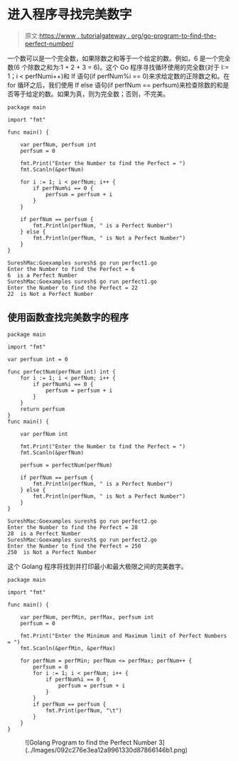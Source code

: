 # 进入程序寻找完美数字

> 原文:[https://www . tutorialgateway . org/go-program-to-find-the-perfect-number/](https://www.tutorialgateway.org/go-program-to-find-the-perfect-number/)

一个数可以是一个完全数，如果除数之和等于一个给定的数。例如，6 是一个完全数(6 个除数之和为:1 + 2 + 3 = 6)。这个 Go 程序寻找循环使用的完全数(对于 I:= 1；i < perfNumi++)和 If 语句(if perfNum%i == 0)来求给定数的正除数之和。在 for 循环之后，我们使用 If else 语句(if perfNum == perfsum)来检查除数的和是否等于给定的数。如果为真，则为完全数；否则，不完美。

```
package main

import "fmt"

func main() {

    var perfNum, perfsum int
    perfsum = 0

    fmt.Print("Enter the Number to find the Perfect = ")
    fmt.Scanln(&perfNum)

    for i := 1; i < perfNum; i++ {
        if perfNum%i == 0 {
            perfsum = perfsum + i
        }
    }

    if perfNum == perfsum {
        fmt.Println(perfNum, " is a Perfect Number")
    } else {
        fmt.Println(perfNum, " is Not a Perfect Number")
    }
}
```

```
SureshMac:Goexamples suresh$ go run perfect1.go
Enter the Number to find the Perfect = 6
6  is a Perfect Number
SureshMac:Goexamples suresh$ go run perfect1.go
Enter the Number to find the Perfect = 22
22  is Not a Perfect Number
```

## 使用函数查找完美数字的程序

```
package main

import "fmt"

var perfsum int = 0

func perfectNum(perfNum int) int {
    for i := 1; i < perfNum; i++ {
        if perfNum%i == 0 {
            perfsum = perfsum + i
        }
    }
    return perfsum
}
func main() {

    var perfNum int

    fmt.Print("Enter the Number to find the Perfect = ")
    fmt.Scanln(&perfNum)

    perfsum = perfectNum(perfNum)

    if perfNum == perfsum {
        fmt.Println(perfNum, " is a Perfect Number")
    } else {
        fmt.Println(perfNum, " is Not a Perfect Number")
    }
}
```

```
SureshMac:Goexamples suresh$ go run perfect2.go
Enter the Number to find the Perfect = 28
28  is a Perfect Number
SureshMac:Goexamples suresh$ go run perfect2.go
Enter the Number to find the Perfect = 250
250  is Not a Perfect Number
```

这个 Golang 程序将找到并打印最小和最大极限之间的完美数字。

```
package main

import "fmt"

func main() {

    var perfNum, perfMin, perfMax, perfsum int
    perfsum = 0

    fmt.Print("Enter the Minimum and Maximum limit of Perfect Numbers = ")
    fmt.Scanln(&perfMin, &perfMax)

    for perfNum = perfMin; perfNum <= perfMax; perfNum++ {
        perfsum = 0
        for i := 1; i < perfNum; i++ {
            if perfNum%i == 0 {
                perfsum = perfsum + i
            }
        }
        if perfNum == perfsum {
            fmt.Print(perfNum, "\t")
        }
    }
}
```

<figure class="wp-block-image size-large">![Golang Program to find the Perfect Number 3](../Images/092c276e3ea12a9961330d87866146b1.png)</figure>